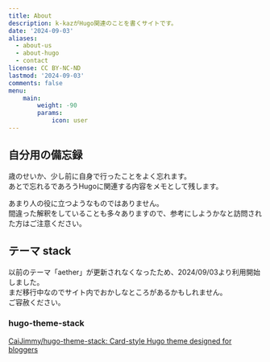 ```yaml
---
title: About
description: k-kazがHugo関連のことを書くサイトです。
date: '2024-09-03'
aliases:
  - about-us
  - about-hugo
  - contact
license: CC BY-NC-ND
lastmod: '2024-09-03'
comments: false
menu:
    main: 
        weight: -90
        params:
            icon: user
---
```

## 自分用の備忘録

歳のせいか、少し前に自身で行ったことをよく忘れます。  
あとで忘れるであろうHugoに関連する内容をメモとして残します。  

あまり人の役に立つようなものではありません。  
間違った解釈をしていることも多々ありますので、参考にしようかなと訪問された方はご注意ください。  

## テーマ stack

以前のテーマ「aether」が更新されなくなったため、2024/09/03より利用開始しました。  
まだ移行中なのでサイト内でおかしなところがあるかもしれません。  
ご容赦ください。  

### hugo-theme-stack

[CaiJimmy/hugo-theme-stack: Card-style Hugo theme designed for bloggers](https://github.com/CaiJimmy/hugo-theme-stack/tree/master)